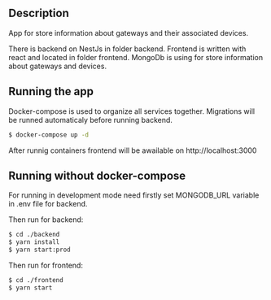 ## Description

App for store information about gateways and their associated devices.

There is backend on NestJs in folder backend.
Frontend is written with react and located in folder frontend.
MongoDb is using for store information about gateways and devices.

## Running the app

Docker-compose is used to organize all services together.
Migrations will be runned automaticaly before running backend.

```bash
$ docker-compose up -d
```

After runnig containers frontend will be awailable on http://localhost:3000

## Running without docker-compose

For running in development mode need firstly set MONGODB_URL variable in .env file for backend.

Then run for backend:

```bash
$ cd ./backend
$ yarn install
$ yarn start:prod
```

Then run for frontend:

```bash
$ cd ./frontend
$ yarn start
```
